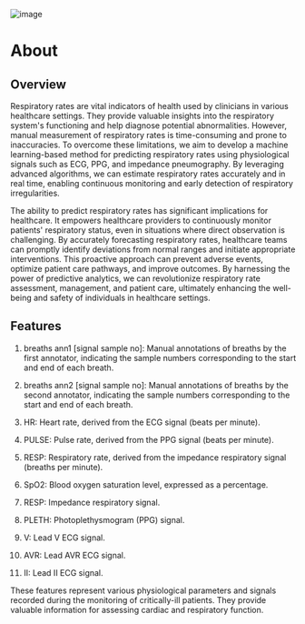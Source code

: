 ![image](https://github.com/saleminess00/RespiratoryRate/assets/92652356/a40a4a79-572a-4fbb-817b-2c888f27b102)
# About
## Overview
Respiratory rates are vital indicators of health used by clinicians in various healthcare settings. They provide valuable insights into the respiratory system's functioning and help diagnose potential abnormalities. However, manual measurement of respiratory rates is time-consuming and prone to inaccuracies. To overcome these limitations, we aim to develop a machine learning-based method for predicting respiratory rates using physiological signals such as ECG, PPG, and impedance pneumography. By leveraging advanced algorithms, we can estimate respiratory rates accurately and in real time, enabling continuous monitoring and early detection of respiratory irregularities.

The ability to predict respiratory rates has significant implications for healthcare. It empowers healthcare providers to continuously monitor patients' respiratory status, even in situations where direct observation is challenging. By accurately forecasting respiratory rates, healthcare teams can promptly identify deviations from normal ranges and initiate appropriate interventions. This proactive approach can prevent adverse events, optimize patient care pathways, and improve outcomes. By harnessing the power of predictive analytics, we can revolutionize respiratory rate assessment, management, and patient care, ultimately enhancing the well-being and safety of individuals in healthcare settings.

##  Features

1. breaths ann1 [signal sample no]: Manual annotations of breaths by the first annotator, indicating the sample numbers corresponding to the start and end of each breath.

2. breaths ann2 [signal sample no]: Manual annotations of breaths by the second annotator, indicating the sample numbers corresponding to the start and end of each breath.

3. HR: Heart rate, derived from the ECG signal (beats per minute).

4. PULSE: Pulse rate, derived from the PPG signal (beats per minute).

5. RESP: Respiratory rate, derived from the impedance respiratory signal (breaths per minute).

6. SpO2: Blood oxygen saturation level, expressed as a percentage.

7. RESP: Impedance respiratory signal.

8. PLETH: Photoplethysmogram (PPG) signal.

9. V: Lead V ECG signal.

10. AVR: Lead AVR ECG signal.

11. II: Lead II ECG signal.

These features represent various physiological parameters and signals recorded during the monitoring of critically-ill patients. They provide valuable information for assessing cardiac and respiratory function.
